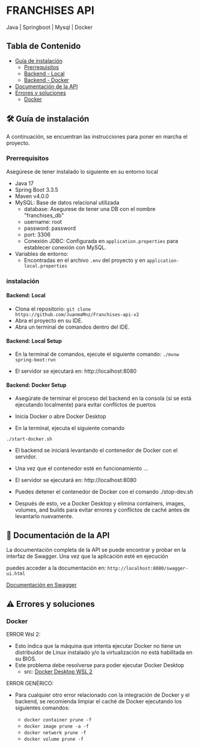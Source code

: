 # FRANCHISES API

Java | Springboot | Mysql | Docker 



## Tabla de Contenido

- [Guía de instalación](#getting-started)
  - [Prerrequisitos](#prerrequisitos)
  - [Backend - Local](#back-end-local)
  - [Backend - Docker](#back-end-docker)   
- [Documentación de la API](#documentacion)
- [Errores y soluciones](#errores-soluciones)
  - [Docker](#docker-errores)


## 🛠️ Guía de instalación

A continuación, se encuentran las instrucciones para poner en marcha el proyecto.

### Prerrequisitos

Asegúrese de tener instalado lo siguiente en su entorno local


- Java 17
- Spring Boot 3.3.5
- Maven v4.0.0
- MySQL: Base de datos relacional utilizada
    - database: Asegurese de tener una DB con el nombre "franchises_db"
    - username: root
    - password: password
    - port: 3306
    - Conexión JDBC: Configurada en `application.properties` para establecer conexión con MySQL.
- Variables de entorno:
    - Encontradas en el archivo `.env` del proyecto y en  `application-local.properties`


### instalación

#### Backend: Local

- Clona el repositorio: 
`git clone https://github.com/JuanmaMnz/Franchises-api-v2`
- Abra el proyecto en su IDE.
- Abra un terminal de comandos dentro del IDE.

#### Backend: Local Setup

- En la terminal de comandos, ejecute el siguiente comando: 
`./mvnw spring-boot:run`

- El servidor se ejecutará en: http://localhost:8080

#### Backend: Docker Setup

- Asegúrate de terminar el proceso del backend en la consola (si se está ejecutando localmente) para evitar conflictos de puertos

- Inicia Docker o abre Docker Desktop

- En la terminal, ejecuta el siguiente comando

`./start-docker.sh`

- El backend se iniciará levantando el contenedor de Docker con el servidor.

- Una vez que el contenedor esté en funcionamiento ...

- El servidor se ejecutará en: http://localhost:8080

- Puedes detener el contenedor de Docker con el comando 
./stop-dev.sh

- Después de esto, ve a Docker Desktop y elimina containers, images, volumes, and builds para evitar errores y conflictos de caché antes de levantarlo nuevamente.

## 📖 Documentación de la API 

La documentación completa de la API se puede encontrar y probar en la interfaz de Swagger. Una vez que la aplicación esté en ejecución

puedes acceder a la documentación en: `http://localhost:8080/swagger-ui.html`

 [Documentación en Swagger](http://localhost:8080/swagger-ui.html "Documentación en Swagger")

## ⚠️ Errores y soluciones

### Docker

ERROR Wsl 2:

- Esto indica que la máquina que intenta ejecutar Docker no tiene un distribuidor de Linux instalado y/o la virtualización no está habilitada en su BIOS.
- Este problema debe resolverse para poder ejecutar Docker Desktop
  - src: [Docker Desktop WSL 2](https://docs.docker.com/desktop/wsl/)

ERROR GENÉRICO:

- Para cualquier otro error relacionado con la integración de Docker y el backend, se recomienda limpiar el caché de Docker ejecutando los siguientes comandos:

    - `docker container prune -f`
    - `docker image prune -a -f`
    - `docker network prune -f`
    - `docker volume prune -f`


